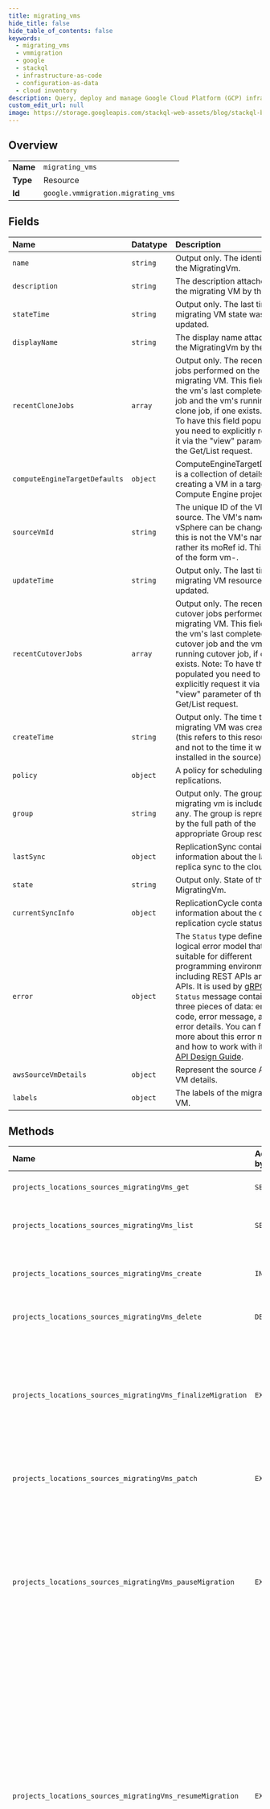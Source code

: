 ```yaml
---
title: migrating_vms
hide_title: false
hide_table_of_contents: false
keywords:
  - migrating_vms
  - vmmigration
  - google    
  - stackql
  - infrastructure-as-code
  - configuration-as-data
  - cloud inventory
description: Query, deploy and manage Google Cloud Platform (GCP) infrastructure and resources using SQL
custom_edit_url: null
image: https://storage.googleapis.com/stackql-web-assets/blog/stackql-blog-post-featured-image.png
---
```

  
    

## Overview
<table><tbody>
<tr><td><b>Name</b></td><td><code>migrating_vms</code></td></tr>
<tr><td><b>Type</b></td><td>Resource</td></tr>
<tr><td><b>Id</b></td><td><code>google.vmmigration.migrating_vms</code></td></tr>
</tbody></table>

## Fields
| Name | Datatype | Description |
|:-----|:---------|:------------|
| `name` | `string` | Output only. The identifier of the MigratingVm. |
| `description` | `string` | The description attached to the migrating VM by the user. |
| `stateTime` | `string` | Output only. The last time the migrating VM state was updated. |
| `displayName` | `string` | The display name attached to the MigratingVm by the user. |
| `recentCloneJobs` | `array` | Output only. The recent clone jobs performed on the migrating VM. This field holds the vm's last completed clone job and the vm's running clone job, if one exists. Note: To have this field populated you need to explicitly request it via the "view" parameter of the Get/List request. |
| `computeEngineTargetDefaults` | `object` | ComputeEngineTargetDefaults is a collection of details for creating a VM in a target Compute Engine project. |
| `sourceVmId` | `string` | The unique ID of the VM in the source. The VM's name in vSphere can be changed, so this is not the VM's name but rather its moRef id. This id is of the form vm-. |
| `updateTime` | `string` | Output only. The last time the migrating VM resource was updated. |
| `recentCutoverJobs` | `array` | Output only. The recent cutover jobs performed on the migrating VM. This field holds the vm's last completed cutover job and the vm's running cutover job, if one exists. Note: To have this field populated you need to explicitly request it via the "view" parameter of the Get/List request. |
| `createTime` | `string` | Output only. The time the migrating VM was created (this refers to this resource and not to the time it was installed in the source). |
| `policy` | `object` | A policy for scheduling replications. |
| `group` | `string` | Output only. The group this migrating vm is included in, if any. The group is represented by the full path of the appropriate Group resource. |
| `lastSync` | `object` | ReplicationSync contain information about the last replica sync to the cloud. |
| `state` | `string` | Output only. State of the MigratingVm. |
| `currentSyncInfo` | `object` | ReplicationCycle contains information about the current replication cycle status. |
| `error` | `object` | The `Status` type defines a logical error model that is suitable for different programming environments, including REST APIs and RPC APIs. It is used by [gRPC](https://github.com/grpc). Each `Status` message contains three pieces of data: error code, error message, and error details. You can find out more about this error model and how to work with it in the [API Design Guide](https://cloud.google.com/apis/design/errors). |
| `awsSourceVmDetails` | `object` | Represent the source AWS VM details. |
| `labels` | `object` | The labels of the migrating VM. |
## Methods
| Name | Accessible by | Required Params | Description |
|:-----|:--------------|:----------------|:------------|
| `projects_locations_sources_migratingVms_get` | `SELECT` | `locationsId, migratingVmsId, projectsId, sourcesId` | Gets details of a single MigratingVm. |
| `projects_locations_sources_migratingVms_list` | `SELECT` | `locationsId, projectsId, sourcesId` | Lists MigratingVms in a given Source. |
| `projects_locations_sources_migratingVms_create` | `INSERT` | `locationsId, projectsId, sourcesId` | Creates a new MigratingVm in a given Source. |
| `projects_locations_sources_migratingVms_delete` | `DELETE` | `locationsId, migratingVmsId, projectsId, sourcesId` | Deletes a single MigratingVm. |
| `projects_locations_sources_migratingVms_finalizeMigration` | `EXEC` | `locationsId, migratingVmsId:finalizeMigration, projectsId, sourcesId` | Marks a migration as completed, deleting migration resources that are no longer being used. Only applicable after cutover is done. |
| `projects_locations_sources_migratingVms_patch` | `EXEC` | `locationsId, migratingVmsId, projectsId, sourcesId` | Updates the parameters of a single MigratingVm. |
| `projects_locations_sources_migratingVms_pauseMigration` | `EXEC` | `locationsId, migratingVmsId:pauseMigration, projectsId, sourcesId` | Pauses a migration for a VM. If cycle tasks are running they will be cancelled, preserving source task data. Further replication cycles will not be triggered while the VM is paused. |
| `projects_locations_sources_migratingVms_resumeMigration` | `EXEC` | `locationsId, migratingVmsId:resumeMigration, projectsId, sourcesId` | Resumes a migration for a VM. When called on a paused migration, will start the process of uploading data and creating snapshots; when called on a completed cut-over migration, will update the migration to active state and start the process of uploading data and creating snapshots. |
| `projects_locations_sources_migratingVms_startMigration` | `EXEC` | `locationsId, migratingVmsId:startMigration, projectsId, sourcesId` | Starts migration for a VM. Starts the process of uploading data and creating snapshots, in replication cycles scheduled by the policy. |
